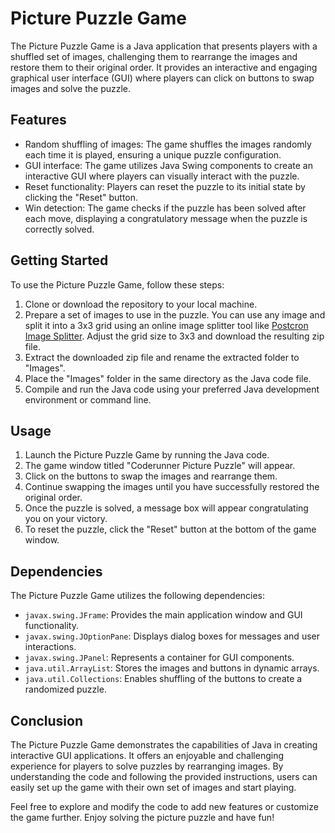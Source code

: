 # Picture Puzzle Game

The Picture Puzzle Game is a Java application that presents players with a shuffled set of images, challenging them to rearrange the images and restore them to their original order. It provides an interactive and engaging graphical user interface (GUI) where players can click on buttons to swap images and solve the puzzle.

## Features

- Random shuffling of images: The game shuffles the images randomly each time it is played, ensuring a unique puzzle configuration.
- GUI interface: The game utilizes Java Swing components to create an interactive GUI where players can visually interact with the puzzle.
- Reset functionality: Players can reset the puzzle to its initial state by clicking the "Reset" button.
- Win detection: The game checks if the puzzle has been solved after each move, displaying a congratulatory message when the puzzle is correctly solved.

## Getting Started

To use the Picture Puzzle Game, follow these steps:

1. Clone or download the repository to your local machine.
2. Prepare a set of images to use in the puzzle. You can use any image and split it into a 3x3 grid using an online image splitter tool like [Postcron Image Splitter](https://postcron.com/image-splitter/editor/en/upload-image). Adjust the grid size to 3x3 and download the resulting zip file.
3. Extract the downloaded zip file and rename the extracted folder to "Images".
4. Place the "Images" folder in the same directory as the Java code file.
5. Compile and run the Java code using your preferred Java development environment or command line.

## Usage

1. Launch the Picture Puzzle Game by running the Java code.
2. The game window titled "Coderunner Picture Puzzle" will appear.
3. Click on the buttons to swap the images and rearrange them.
4. Continue swapping the images until you have successfully restored the original order.
5. Once the puzzle is solved, a message box will appear congratulating you on your victory.
6. To reset the puzzle, click the "Reset" button at the bottom of the game window.

## Dependencies

The Picture Puzzle Game utilizes the following dependencies:

- `javax.swing.JFrame`: Provides the main application window and GUI functionality.
- `javax.swing.JOptionPane`: Displays dialog boxes for messages and user interactions.
- `javax.swing.JPanel`: Represents a container for GUI components.
- `java.util.ArrayList`: Stores the images and buttons in dynamic arrays.
- `java.util.Collections`: Enables shuffling of the buttons to create a randomized puzzle.

## Conclusion

The Picture Puzzle Game demonstrates the capabilities of Java in creating interactive GUI applications. It offers an enjoyable and challenging experience for players to solve puzzles by rearranging images. By understanding the code and following the provided instructions, users can easily set up the game with their own set of images and start playing.

Feel free to explore and modify the code to add new features or customize the game further. Enjoy solving the picture puzzle and have fun!